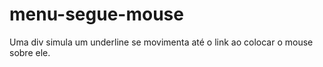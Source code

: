 menu-segue-mouse
================

Uma div simula um underline se movimenta até o link ao colocar o mouse sobre ele.
